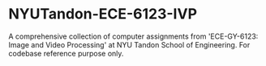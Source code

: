 # NYUTandon-ECE-6123-IVP
A comprehensive collection of computer assignments from 'ECE-GY-6123: Image and Video Processing' at NYU Tandon School of Engineering. For codebase reference purpose only. 
